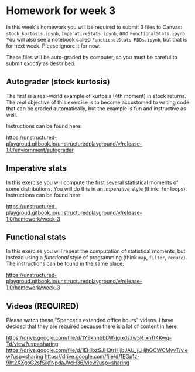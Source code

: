 # Homework for week 3

In this week's homework you will be required to submit 3 files to Canvas:  `stock_kurtosis.ipynb`,
`ImperativeStats.ipynb`, and `FunctionalStats.ipynb`.  You will also see a notebook called `FunctionalStats-RDDs.ipynb`,
but that is for next week.  Please ignore it for now.

These files will be auto-graded by computer, so you must be careful to submit *exactly* as described.


## Autograder (stock kurtosis)

The first is a real-world example of kurtosis (4th moment) in stock returns.
The *real* objective of this exercise is to become accustomed to writing code that can be graded automatically,
but the example is fun and instructive as well.

Instructions can be found here:

https://unstructured-playgroud.gitbook.io/unstructuredplayground/v/release-1.0/enviornment/autograder


## Imperative stats

In this exercise you will compute the first several statistical moments of some distributions.  You
will do this in an *imperative* style (think:  `for` loops).  Instructions can be found here:

https://unstructured-playgroud.gitbook.io/unstructuredplayground/v/release-1.0/homework/week-3 


## Functional stats

In this exercise you will repeat the computation of statistical moments, but instead using a *functional*
style of programming (think `map`, `filter`, `reduce`).  The instructions can be found in the same place:

https://unstructured-playgroud.gitbook.io/unstructuredplayground/v/release-1.0/homework/week-3 


## Videos (REQUIRED)

Please watch these "Spencer's extended office hours" videos.  I have decided that they are required
because there is a lot of content in here.

https://drive.google.com/file/d/1Y9knhbbbW-jgixdszw5R_xnTt4Kwq-Td/view?usp=sharing
https://drive.google.com/file/d/1EHlbzSJH3trHIjbJAU_jLHjhGCWCMyvT/view?usp=sharing
https://drive.google.com/file/d/1EGp1z-9ht2XXgoG2sfSikfNpdaJVcH36/view?usp=sharing

